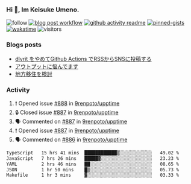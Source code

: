 ### Hi 👋, Im Keisuke Umeno.

<!--
**9renpoto/9renpoto** is a ✨ _special_ ✨ repository because its `README.md` (this file) appears on your GitHub profile.

Here are some ideas to get you started:

- 🔭 I’m currently working on ...
- 🌱 I’m currently learning ...
- 👯 I’m looking to collaborate on ...
- 🤔 I’m looking for help with ...
- 💬 Ask me about ...
- 📫 How to reach me: ...
- 😄 Pronouns: ...
- ⚡ Fun fact: ...
-->

![follow](https://img.shields.io/github/followers/9renpoto?label=Follow&style=social)
[![blog post workflow](https://github.com/9renpoto/9renpoto/actions/workflows/blog.yml/badge.svg)](https://github.com/9renpoto/9renpoto/actions/workflows/blog.yml)
[![github activity readme](https://github.com/9renpoto/9renpoto/actions/workflows/activity.yml/badge.svg)](https://github.com/9renpoto/9renpoto/actions/workflows/activity.yml)
[![pinned-gists](https://github.com/9renpoto/9renpoto/actions/workflows/pin-gist.yml/badge.svg)](https://github.com/9renpoto/9renpoto/actions/workflows/pin-gist.yml)
[![wakatime](https://github.com/9renpoto/9renpoto/actions/workflows/waka-readme-status.yml/badge.svg)](https://github.com/9renpoto/9renpoto/actions/workflows/waka-readme-status.yml)
![visitors](https://komarev.com/ghpvc/?username=9renpoto&label=Profile%20views&color=0e75b6&style=flat)

### Blogs posts

<!-- BLOG-POST-LIST:START -->
- [dlvrit をやめてGithub Actions でRSSからSNSに投稿する](https://9renpoto.win/entry/2023/11/12/dlvrit-to-gh-actions)
- [アウトプットに悩んでます](https://9renpoto.win/entry/2023/11/11/technology-to-limit-input)
- [地方移住を検討](https://9renpoto.win/entry/2023/09/09/migration-plan)
<!-- BLOG-POST-LIST:END -->

### Activity

<!--START_SECTION:activity-->
1. ❗ Opened issue [#888](https://github.com/9renpoto/upptime/issues/888) in [9renpoto/upptime](https://github.com/9renpoto/upptime)
2. 🔒 Closed issue [#887](https://github.com/9renpoto/upptime/issues/887) in [9renpoto/upptime](https://github.com/9renpoto/upptime)
3. 🗣 Commented on [#887](https://github.com/9renpoto/upptime/issues/887#issuecomment-1820273671) in [9renpoto/upptime](https://github.com/9renpoto/upptime)
4. ❗ Opened issue [#887](https://github.com/9renpoto/upptime/issues/887) in [9renpoto/upptime](https://github.com/9renpoto/upptime)
5. 🗣 Commented on [#886](https://github.com/9renpoto/upptime/issues/886#issuecomment-1820228805) in [9renpoto/upptime](https://github.com/9renpoto/upptime)
<!--END_SECTION:activity-->

<!--START_SECTION:waka-->

```txt
TypeScript   15 hrs 41 mins  ████████████▒░░░░░░░░░░░░   49.02 %
JavaScript   7 hrs 26 mins   █████▓░░░░░░░░░░░░░░░░░░░   23.23 %
YAML         2 hrs 46 mins   ██░░░░░░░░░░░░░░░░░░░░░░░   08.65 %
JSON         1 hr 50 mins    █▒░░░░░░░░░░░░░░░░░░░░░░░   05.73 %
Makefile     1 hr 3 mins     ▓░░░░░░░░░░░░░░░░░░░░░░░░   03.33 %
```

<!--END_SECTION:waka-->
